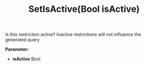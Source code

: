 ﻿---
uid: crmscript_ref_NSArchiveRestrictionInfo_SetIsActive
title: SetIsActive(Bool isActive)
intellisense: NSArchiveRestrictionInfo.SetIsActive
keywords: NSArchiveRestrictionInfo, GetIsActive
so.topic: reference
---

Is this restriction active?  Inactive restrictions will not influence the generated query

**Parameter:** 
 - **isActive** Bool

